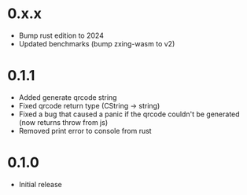 # 0.x.x

- Bump rust edition to 2024
- Updated benchmarks (bump zxing-wasm to v2)

# 0.1.1

- Added generate qrcode string
- Fixed qrcode return type (CString -> string)
- Fixed a bug that caused a panic if the qrcode couldn't be generated (now returns throw from js)
- Removed print error to console from rust

# 0.1.0

- Initial release
